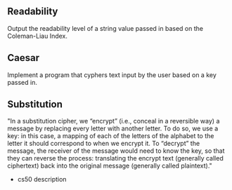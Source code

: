 ## Readability

Output the readability level of a string value passed in based on the Coleman-Liau Index. 

## Caesar

Implement a program that cyphers text input by the user based on a key passed in.

## Substitution

"In a substitution cipher, we “encrypt” (i.e., conceal in a reversible way) a message by replacing every letter with another letter. To do so, we use a key: in this case, a mapping of each of the letters of the alphabet to the letter it should correspond to when we encrypt it. To “decrypt” the message, the receiver of the message would need to know the key, so that they can reverse the process: translating the encrypt text (generally called ciphertext) back into the original message (generally called plaintext)."
- cs50 description
